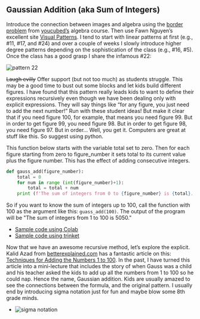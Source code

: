 ## Gaussian Addition (aka Sum of Integers)

Introduce the connection between images and algebra using the [border problem](https://www.youcubed.org/wp-content/uploads/2018/09/Border-Problem-final-copy.pdf) from [youcubed’s](https://www.youcubed.org/algebra/) algebra course. Then use Fawn Nguyen’s excellent site [Visual Patterns](https://www.visualpatterns.org). I tend to start with linear patterns at first (e.g., #11, #17, and #24) and over a couple of weeks I slowly introduce higher degree patterns depending on the sophistication of the class (e.g., #16, #5). Once the class has a good grasp I share the infamous #22:

![pattern 22](pattern22.png)

~~Laugh evilly~~ Offer support (but not too much) as students struggle. This may be a good time to bust out some blocks and let kids build different figures. I have found that this pattern really leads kids to want to define their expressions recursively even though we have been dealing only with explicit expressions. They will say things like “for any figure, you just need to add the next number!” Run with these student ideas! But make it clear that if you need figure 100, for example, that means you need figure 99. But in order to get figure 99, you need figure 98. But in order to get figure 98, you need figure 97. But in order... Well, you get it. Computers are great at stuff like this. So suggest using python.

This function below starts with the variable total set to zero. Then for each figure starting from zero to figure_number it sets total to its current value plus the figure number. This has the effect of adding consecutive integers.

```python
def gauss_add(figure_number):
    total = 0
    for num in range (int(figure_number)+1):
        total = total + num
    print (f'The sum of integers from 0 to {figure_number} is {total}.')
```
So if you want to know the sum of integers up to 100, call the function with 100 as the argument like this: `guass_add(100)`. The output of the program will be "The sum of integers from 1 to 100 is 5050."

- [Sample code using Colab](guassian_addition.ipynb)
- [Sample code using trinket](https://trinket.io/python/564712f6a5)
 
Now that we have an awesome recursive method, let’s explore the explicit. Kalid Azad from [betterexplained.com](https://betterexplained.com/) has a fantastic article on this: [Techniques for Adding the Numbers 1 to 100](https://betterexplained.com/articles/techniques-for-adding-the-numbers-1-to-100/). In the past, I have turned this article into a mini-lecture that includes the story of when Gauss was a child and his teacher asked the kids to add up all the numbers from 1 to 100 so he could nap. Hence the name, Gaussian addition. Kids are usually amazed to see the connections between the formula, and the original pattern. I usually end by introducing sigma notation just for fun and maybe blow some 8th grade minds. 

 - ![sigma notation](sigma-notation.png)
